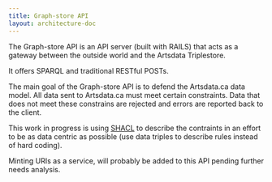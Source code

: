 ```yaml
---
title: Graph-store API
layout: architecture-doc
---
```


The Graph-store API is an API server (built with RAILS) that acts as a gateway between the outside world and the Artsdata Triplestore.

It offers SPARQL and traditional RESTful POSTs. 

The main goal of the Graph-store API is to defend the Artsdata.ca data model.  All data sent to Artsdata.ca must meet certain constraints. Data that does not meet these constrains are rejected and errors are reported back to the client.

This work in progress is using [SHACL](https://www.w3.org/TR/shacl/) to describe the contraints in an effort to be as data centric as possible (use data triples to describe rules instead of hard coding).

Minting URIs as a service, will probably be added to this API pending further needs analysis.
